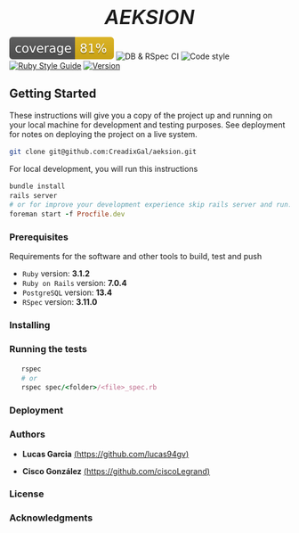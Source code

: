 <div align='center' style='font-size:36px;font-weight:600;font-style:italic;'>
  AEKSION
</div>

  [![Test Coverage](./public/coverage/coverage.svg)](./public/coverage/coverage.svg) ![DB & RSpec CI](https://github.com/github/docs/actions/workflows/spec_ci.yml/badge.svg?branch=development) ![Code style](https://github.com/github/docs/actions/workflows/linter_ci.yml/badge.svg?branch=development)
  [![Ruby Style Guide](https://img.shields.io/badge/code_style-rubocop-brightgreen.svg)](https://github.com/rubocop/rubocop) [![Version](https://badge.fury.io/gh/tterb%2FHyde.svg)](https://badge.fury.io/gh/tterb%2FHyde) 
  
  <!---TODO: uncomment on first release [![GitHub Release](https://img.shields.io/github/release/tterb/PlayMusic.svg?style=flat)]()
  ![GitHub issues](https://img.shields.io/github/issues-raw/CreadixGal/aeksion)
  ![GitHub pull requests](https://img.shields.io/github/issues-pr/CreadixGal/aeksion) 
-->
<!--TODO: One Paragraph of the project description -->
## Getting Started

These instructions will give you a copy of the project up and running on
your local machine for development and testing purposes. See deployment
for notes on deploying the project on a live system.

```bash
git clone git@github.com:CreadixGal/aeksion.git
```

For local development, you will run this instructions
```ruby
bundle install
rails server
# or for improve your development experience skip rails server and run:
foreman start -f Procfile.dev
```
<!--TODO: ADD INSTRUCTIONS -->

### Prerequisites

Requirements for the software and other tools to build, test and push 
+ ``Ruby`` version: **3.1.2**
+ ``Ruby on Rails`` version: **7.0.4**
+ ``PostgreSQL`` version: **13.4**
+ ``RSpec`` version: **3.11.0**

### Installing



### Running the tests

```ruby
   rspec
   # or
   rspec spec/<folder>/<file>_spec.rb
```
### Deployment

<!--TODO:-->

### Authors

  - **Lucas Garcia** [(https://github.com/lucas94gv)](https://github.com/lucas94gv)
  
  - **Cisco González** [(https://github.com/ciscoLegrand)](https://github.com/ciscoLegrand)

### License

  <!--TODO: research which license is needed-->

### Acknowledgments

  <!--TODO: complete acknowledgements->

